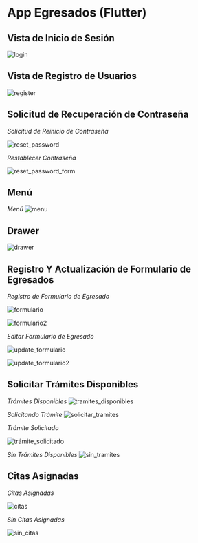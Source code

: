 ﻿# App Egresados (Flutter)

## Vista de Inicio de Sesión

![login](https://user-images.githubusercontent.com/45542462/108238403-8c2a5f00-710e-11eb-942a-43e527c63a1a.jpg)

## Vista de Registro de Usuarios

![register](https://user-images.githubusercontent.com/45542462/108244345-bd0d9280-7114-11eb-8ff0-8ab1c932d401.jpg)

## Solicitud de Recuperación de Contraseña

_Solicitud de Reinicio de Contraseña_

![reset_password](https://user-images.githubusercontent.com/45542462/108246333-efb88a80-7116-11eb-865d-9db286282522.jpg)

_Restablecer Contraseña_

![reset_password_form](https://user-images.githubusercontent.com/45542462/108246377-fba44c80-7116-11eb-8060-c2814e6660fc.jpg)

## Menú

_Menú_
![menu](https://user-images.githubusercontent.com/45542462/108246639-48882300-7117-11eb-8607-3223be55d006.jpg)

## Drawer

![drawer](https://user-images.githubusercontent.com/45542462/108246779-75d4d100-7117-11eb-9bd1-c6d4e816e8b9.jpg)

## Registro Y Actualización de Formulario de Egresados

_Registro de Formulario de Egresado_

![formulario](https://user-images.githubusercontent.com/45542462/108246969-afa5d780-7117-11eb-8c23-3f3b53f0e053.jpg)

![formulario2](https://user-images.githubusercontent.com/45542462/108246998-b6344f00-7117-11eb-898e-de1e26d9b222.jpg)

_Editar Formulario de Egresado_

![update_formulario](https://user-images.githubusercontent.com/45542462/108247035-c0564d80-7117-11eb-8c2d-b1f82e5a4e56.jpg)

![update_formulario2](https://user-images.githubusercontent.com/45542462/108247043-c2b8a780-7117-11eb-96b6-101cd870e62e.jpg)

## Solicitar Trámites Disponibles

_Trámites Disponibles_
![tramites_disponibles](https://user-images.githubusercontent.com/45542462/108247290-10cdab00-7118-11eb-92a3-1216668c3862.jpg)

_Solicitando Trámite_
![solicitar_tramites](https://user-images.githubusercontent.com/45542462/108247345-217e2100-7118-11eb-8251-0011f74339ea.jpg)

_Trámite Solicitado_

![trámite_solicitado](https://user-images.githubusercontent.com/45542462/108249864-3314f800-711b-11eb-979b-1b42f731086b.jpg)

_Sin Trámites Disponibles_
![sin_tramites](https://user-images.githubusercontent.com/45542462/108247253-03b0bc00-7118-11eb-8d5d-2cb191841742.jpg)

## Citas Asignadas

_Citas Asignadas_

![citas](https://user-images.githubusercontent.com/45542462/108247668-905b7a00-7118-11eb-80da-46f5adcc5541.jpg)

_Sin Citas Asignadas_

![sin_citas](https://user-images.githubusercontent.com/45542462/108247691-98b3b500-7118-11eb-8df1-2731bf446efc.jpg)
